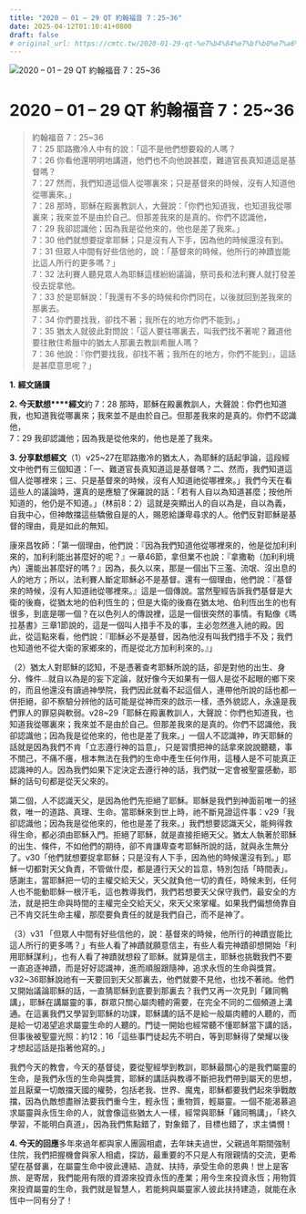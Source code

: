 ```yaml
---
title: "2020 – 01 – 29 QT 約翰福音 7：25~36"
date: 2025-04-12T01:10:41+0800
draft: false
# original_url: https://cmtc.tw/2020-01-29-qt-%e7%b4%84%e7%bf%b0%e7%a6%8f%e9%9f%b3-7%ef%bc%9a2536-2
---
```


![2020 – 01 – 29 QT 約翰福音 7：25\~36](/images/qt.jpg   "2020 – 01 – 29 QT 約翰福音 7：25\~36")

# 2020 – 01 – 29 QT 約翰福音 7：25\~36

> 約翰福音 7：25\~36  
> 7：25 耶路撒冷人中有的說：「這不是他們想要殺的人嗎？  
> 7：26 你看他還明明地講道，他們也不向他說甚麼，難道官長真知道這是基督嗎？  
> 7：27 然而，我們知道這個人從哪裏來；只是基督來的時候，沒有人知道他從哪裏來。」  
> 7：28 那時，耶穌在殿裏教訓人，大聲說：「你們也知道我，也知道我從哪裏來；我來並不是由於自己。但那差我來的是真的。你們不認識他，  
> 7：29 我卻認識他；因為我是從他來的，他也是差了我來。」  
> 7：30 他們就想要捉拿耶穌；只是沒有人下手，因為他的時候還沒有到。  
> 7：31 但眾人中間有好些信他的，說：「基督來的時候，他所行的神蹟豈能比這人所行的更多嗎？」  
> 7：32 法利賽人聽見眾人為耶穌這樣紛紛議論，祭司長和法利賽人就打發差役去捉拿他。  
> 7：33 於是耶穌說：「我還有不多的時候和你們同在，以後就回到差我來的那裏去。  
> 7：34 你們要找我，卻找不著；我所在的地方你們不能到。」  
> 7：35 猶太人就彼此對問說：「這人要往哪裏去，叫我們找不著呢？難道他要往散住希臘中的猶太人那裏去教訓希臘人嗎？  
> 7：36 他說：『你們要找我，卻找不著；我所在的地方，你們不能到』，這話是甚麼意思呢？」

**1.** **經文誦讀**

**2. 今天默想****經文**約 7：28 那時，耶穌在殿裏教訓人，大聲說：你們也知道我，也知道我從哪裏來；我來並不是由於自己。但那差我來的是真的。你們不認識他，  
7：29 我卻認識他；因為我是從他來的，他也是差了我來。

**3. 分享默想經文**（1）v25\~27在耶路撒冷的猶太人，為耶穌的話起爭論，這段經文中他們有三個知道：「一、難道官長真知道這是基督嗎？二、然而，我們知道這個人從哪裡來；三、只是基督來的時候，沒有人知道祂從哪裡來。」我們今天在看這些人的議論時，還真的是應驗了保羅說的話：「若有人自以為知道甚麼；按他所知道的，他仍是不知道。」（林前8：2）這就是突顯出人的自以為是，自以為義，自我中心，但神敵擋這些驕傲自是的人，賜恩給謙卑尋求的人。他們反對耶穌是基督的理由，竟是如此的無知。

康來昌牧師：「第一個理由，他們說：『因為我們知道他從哪裡來的，他是從加利利來的，加利利能出甚麼好的呢？』一章46節，拿但業不也說：『拿撒勒（加利利境內）還能出甚麼好的嗎？』因為，長久以來，那是一個出下三濫、流氓、沒出息的人的地方；所以，法利賽人斷定耶穌必不是基督。還有一個理由，他們說：『基督來的時候，沒有人知道祂從哪裡來。』這是一個傳說。當然聖經告訴我們基督是大衛的後裔，從猶太地的伯利恆生的；但是大衛的後裔在猶太地、伯利恆出生的也有很多，到底是哪一個？在以色列人的傳說裡，這是一個很突然的事情。有點像《瑪拉基書》三章1節說的，這是一個叫人措手不及的事，主必忽然進入祂的殿。因此，從這點來看，他們說：『耶穌必不是基督，因為他沒有叫我們措手不及；我們也知道他不從大衛的家鄉來的，而是從北方加利利來的。』」

（2）猶太人對耶穌的認知，不是憑著查考耶穌所說的話，卻是對他的出生、身分、條件…就自以為是的妄下定論，就好像今天如果有一個人是從不起眼的鄉下來的，而且他還沒有讀過神學院，我們因此就看不起這個人，連帶他所說的話也都一併拒絕，卻不察驗分辨他的話可能是從神而來的啟示一樣，憑外貌認人，永遠是我們罪人的罪惡與軟弱。v28\~29「耶穌在殿裏教訓人，大聲說：你們也知道我，也知道我從哪裏來；我來並不是由於自己。但那差我來的是真的。你們不認識他，我卻認識他；因為我是從他來的，他也是差了我來。」一個人不認識神，昨天耶穌的話就是因為我們不肯「立志遵行神的旨意」，只是習慣把神的話拿來說說聽聽，事不關己，不痛不癢，根本無法在我們的生命中產生任何作用，這種人是不可能真正認識神的人。因為我們如果下定決定去遵行神的話，我們就一定會被聖靈感動，耶穌的話句句都是從天父來的。

第二個，人不認識天父，是因為他們先拒絕了耶穌。耶穌是我們到神面前唯一的拯救，唯一的道路、真理、生命。當耶穌來到世上時，祂不斷見證這件事：v29「我卻認識他；因為我是從他來的，他也是差了我來。」我們想要認識天父，能夠得救得生命，都必須由耶穌入門。拒絕了耶穌，就是直接拒絕天父。猶太人執著於耶穌的出生、條件，不如他們的期待，卻不肯謙卑查考耶穌所說的話，就與永生無分了。v30「他們就想要捉拿耶穌；只是沒有人下手，因為他的時候還沒有到。」耶穌一切都對天父負責，不管做什麼，都是遵行天父的旨意，特別包括「時間表」。感謝主，當耶穌把一切的主權交給天父，天父就負他一切的責任，時候未到，任何人也不能動耶穌一根汗毛，這也教導我們，我們若想要天父保守我們，最安全的方法，就是把生命與時間的主權完全交給天父，來天父來掌權。如果我們偏想倚靠自己不肯交託生命主權，那麼要負責任的就是我們自己，而不是神了。

（3）v31 「但眾人中間有好些信他的，說：基督來的時候，他所行的神蹟豈能比這人所行的更多嗎？」有些人看了神蹟就願意信主，有些人看完神蹟卻想開始「利用耶穌謀利」，也有人看了神蹟就想殺了耶穌。就算是信主，耶穌也挑戰我們不要一直追逐神蹟，而是好好認識神，進而順服跟隨神，追求永恆的生命與獎賞。v32\~36耶穌說祂有一天要回到天父那裏去，他們就要不見他，也找不著祂。他們又開始議論耶穌的話，一直猜耶穌到底要到那裏去？我們又再一次見到「雞同鴨講」，耶穌在講屬靈的事，群眾只關心屬肉體的需要，在完全不同的二個頻道上溝通。在這裏我們又學習到耶穌的功課，耶穌講的話不是給一般屬肉體的人聽的，而是給一切渴望追求屬靈生命的人聽的。門徒一開始也經常聽不懂耶穌當下講的話，但事後被聖靈光照：約12：16「這些事門徒起先不明白，等到耶穌得了榮耀以後才想起這話是指著他寫的。」

我們今天的教會，今天的基督徒，要從聖經學到教訓，耶穌最關心的是我們屬靈的生命，是我們永恆的生命與獎賞，耶穌的講話與教導不斷把我們帶到屬天的思想，並且厭棄一切敵擋天國的權勢，包括老我、世界、魔鬼，耶穌都要我們起來爭戰敵擋，因為仇敵想盡辦法要我們重今生，輕永恆；重物質，輕屬靈。一個不能渴慕追求屬靈與永恆生命的人，就會像這些猶太人一樣，經常與耶穌「雞同鴨講」，「終久學習，不能明白真道」，因為我們焦點錯了，對象錯了，目標也錯了，求主憐憫！

**4. 今天的回應**多年來過年都與家人團圓相處，去年妹夫過世，父親過年期間強制住院，我們把握機會與家人相處，探訪，最重要的不只是人有限親情的交流，更希望在基督裏，在屬靈生命中彼此連結、造就、扶持，承受生命的恩典！世上是客旅、是寄居，我們能用有限的資源來投資永恆的產業；用今生來投資永恆；用物質來投資屬靈的生命，我們就是智慧人，若能夠與屬靈家人彼此扶持建造，就能在永恆中一同有分了！